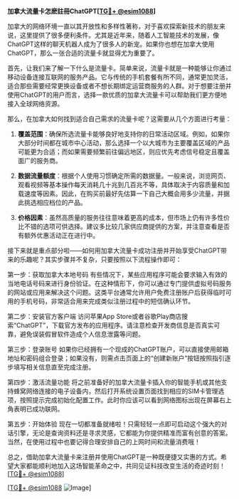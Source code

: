 **加拿大流量卡怎麽註冊ChatGPT[[TG💪+ @esim1088](https://t.me/s/esim1088)]**

加拿大的网络环境一直以其开放性和多样性著称，对于喜欢探索新技术的朋友来说，这里提供了很多便利条件。尤其是近年来，随着人工智能技术的发展，像ChatGPT这样的聊天机器人成为了很多人的新宠。如果你也想在加拿大使用ChatGPT，那么一张合适的流量卡就显得尤为重要了。

首先，让我们来了解一下什么是流量卡。简单来说，流量卡就是一种能够让你通过移动设备连接互联网的服务产品。它与传统的手机套餐有所不同，通常更加灵活，适合那些需要经常更换设备或者不想长期绑定运营商服务的人群。对于想要注册并使用ChatGPT的用户而言，选择一款优质的加拿大流量卡可以帮助我们更方便地接入全球网络资源。

那么，在加拿大如何找到适合自己需求的流量卡呢？这需要从几个方面进行考量：

1. **覆盖范围**：确保所选流量卡能够良好地支持你的日常活动区域。例如，如果你大部分时间都在城市中心活动，那么选择一个以大城市为主要覆盖区域的产品可能更为合适；而如果需要频繁前往偏远地区，则应优先考虑信号稳定且覆盖面广的服务商。

2. **数据流量额度**：根据个人使用习惯确定所需的数据量。一般来说，浏览网页、观看视频等基本操作每天消耗几十兆到几百兆不等，具体取决于内容质量和加载速度等因素。因此，在购买前最好先估算一下自己大概会用多少流量，并据此挑选相应档位的产品。

3. **价格因素**：虽然高质量的服务往往意味着更高的成本，但市场上仍有许多性价比不错的选项可供选择。建议多比较几家供应商提供的方案，并注意查看是否有额外优惠活动正在进行中。

接下来就是重点部分啦——如何用加拿大流量卡成功注册并开始享受ChatGPT带来的乐趣呢？其实步骤并不复杂，只要按照以下流程操作即可：

第一步：获取加拿大本地号码
有些情况下，某些应用程序可能会要求输入有效的当地电话号码来进行身份验证。在这种情形下，你可以通过专门提供虚拟号码服务的网站或应用来解决这个问题。这类平台通常允许用户免费注册账户后获得临时可用的手机号码，非常适合用来完成类似注册过程中的短信确认环节。

第二步：安装官方客户端
访问苹果App Store或者谷歌Play商店搜索“ChatGPT”，下载官方发布的应用程序。请注意检查开发商信息是否真实可靠，避免误装假冒软件造成个人信息泄露等问题。

第三步：登录账号
如果你已经拥有一个现成的ChatGPT账户，可以直接使用邮箱地址和密码组合登录；如果没有，则需点击页面上的“创建新账户”按钮按照指引逐步填写相关信息直至完成注册。

第四步：激活流量功能
将之前准备好的加拿大流量卡插入你的智能手机或其他支持蜂窝网络连接的电子设备内，然后打开系统设置页面找到相应的SIM卡管理选项，按照提示完成初始化配置工作。此时你应该可以看到网络图标出现在屏幕右上角表明已成功联网。

第五步：开始体验
现在一切都准备就绪啦！只需轻轻一点即可启动这个强大的对话引擎，无论是查询资料还是寻求灵感，它都能为你提供精准而富有创意的答案。当然，在使用过程中也要记得合理安排自己的上网时间和流量消费哦！

总之，借助加拿大流量卡来注册并使用ChatGPT是一种既便捷又实惠的方式。希望大家都能顺利地加入这场智能革命之中，共同见证科技改变生活的奇迹时刻！[[TG💪+ @esim1088](https://t.me/s/esim1088)]

[[TG💪+ @esim1088](https://t.me/s/esim1088) ![Image](https://i.postimg.cc/4NQfJmqS/Snipaste-2025-05-13-00-14-12.png)]